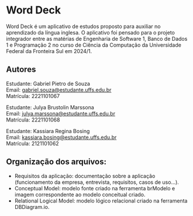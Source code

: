# Word Deck

Word Deck é um aplicativo de estudos proposto para auxiliar no aprendizado da língua inglesa. O aplicativo foi pensado para o projeto integrador entre as matérias de Engenharia de Software 1, Banco de Dados 1 e Programação 2 no curso de Ciência da Computação da Universidade Federal da Fronteira Sul em 2024/1.

## Autores

Estudante: Gabriel Pietro de Souza\
Email: gabriel.souza@estudante.uffs.edu.br\
Matrícula: 2221101067

Estudante: Julya Brustolin Marssona\
Email: julya.marssona@estudante.uffs.edu.br\
Matrícula: 2221101068

Estudante: Kassiara Regina Bosing\
Email: kassiara.bosing@estudante.uffs.edu.br\
Matrícula: 2121101062

## Organização dos arquivos:

- Requisitos da aplicação: documentação sobre a aplicação (funcionamento da empresa, entrevista, requisitos, casos de uso...).
- Conceptual Model: modelo fonte criado na ferramenta brModelo e imagem correspondente ao modelo conceitual criado.
- Relational Logical Model: modelo lógico relacional criado na ferramenta DBDiagram.io.
